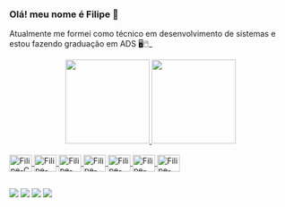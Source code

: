 ### Olá! meu nome é Filipe 👋

Atualmente me formei como técnico em desenvolvimento de sistemas e estou fazendo graduação em ADS 🖥🖱_

<div align="center">
  <a href="https://github.com/FilipeMagal">
  <img height="150em" src="https://github-readme-stats.vercel.app/api?username=FilipeMagal&show_icons=true&theme=dracula&include_all_commits=true&count_private=true"/>
  <img height="150em" src="https://github-readme-stats.vercel.app/api/top-langs/?username=FilipeMagal&layout=compact&langs_count=7&theme=dracula"/>
</div>
  <div style="display: inline_block"><br>
  <img align="center" alt="Filipe-C" height="30" width="40" src="https://cdn.jsdelivr.net/gh/devicons/devicon/icons/c/c-original.svg">
  <img align="center" alt="Filipe-Java" height="30" width="40" src="https://cdn.jsdelivr.net/gh/devicons/devicon/icons/java/java-original.svg">
    <img align="center" alt="Filipe-MySql" height="30" width="40" src"<img src="https://cdn.jsdelivr.net/gh/devicons/devicon/icons/mysql/mysql-original-wordmark.svg">

  <img align="center" alt="Filipe-Spring" height="30" width="40" src="https://cdn.discordapp.com/attachments/985328330435870764/1263759782914035782/Imagem2.png?ex=669b6783&is=669a1603&hm=0e57992235aed04fcd9a1cb89c891d9f0295ecead0d15370c996bd2a0d1ac261&">

 <img align="center" alt="Filipe-Hibernate" height="30" width="40" src="https://cdn.discordapp.com/attachments/985328330435870764/1263761571968979016/Imagem3.png?ex=669b692e&is=669a17ae&hm=969f661ae6fb7becaba58935e818537b640330294835519a33ca61a53ccf7c23&">

<img align="center" alt="Filipe-SpringData" height="30" width="40" src="https://cdn.discordapp.com/attachments/985328330435870764/1263762055119376414/Imagem4.png?ex=669b69a1&is=669a1821&hm=652d930954ee28aaeadf2e5e786f3b6cb1a14790528783c5aa3e7674a38e0a09&"> 

<img align="center" alt="Filipe-Postgresql" height="30" width="40" src="https://cdn.discordapp.com/attachments/985328330435870764/1263762519709978715/Imagem6.png?ex=669b6a10&is=669a1890&hm=cee9641a9d3883fadb11982bcd5a93ceb023dce2a18b52f5b0259af0d4142594&"> 


  
##
 
<div> 
 <a href="https://wa.me/5571992942415"><img src = "https://img.shields.io/badge/WhatsApp-25D366?style=for-the-badge&logo=whatsapp&logoColor=white" target = "_blank"></a>
 <a href="https://www.instagram.com/xtfilipe_lima/" target="_blank"><img src="https://img.shields.io/badge/-Instagram-%23E4405F?style=for-the-badge&logo=instagram&logoColor=white" target="_blank"></a>
  <a href = "filipi99ff@gmail.com"><img src="https://img.shields.io/badge/Gmail-D14836?style=for-the-badge&logo=gmail&logoColor=white" target="_blank"></a>
  <a href="https://www.linkedin.com/in/filipe-magalhães-lima-26a78b225/" target="_blank"><img src="https://img.shields.io/badge/-LinkedIn-%230077B5?style=for-the-badge&logo=linkedin&logoColor=white" target="_blank"></a> 

 
  <div>
